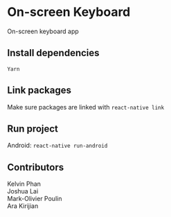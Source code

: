 # On-screen Keyboard
On-screen keyboard app 

## Install dependencies

``` Yarn ```

## Link packages
Make sure packages are linked with ``` react-native link ```

## Run project
Android: ``` react-native run-android ```

## Contributors

Kelvin Phan <br/>
Joshua Lai <br/>
Mark-Olivier Poulin <br/>
Ara Kirijian
